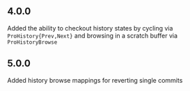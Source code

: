 ## 4.0.0 ##
Added the ability to checkout history states by cycling via
`ProHistory{Prev,Next}` and browsing in a scratch buffer via `ProHistoryBrowse`

## 5.0.0 ##
Added history browse mappings for reverting single commits
